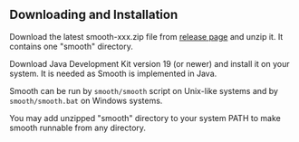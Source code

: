 Downloading and Installation
----------------------------

Download the latest smooth-xxx.zip file from
[release page](https://github.com/mikosik/smooth-build/releases)
and unzip it. It contains one "smooth" directory.

Download Java Development Kit version 19 (or newer) and install it on your
system.
It is needed as Smooth is implemented in Java.

Smooth can be run by `smooth/smooth` script on Unix-like systems 
and by `smooth/smooth.bat` on Windows systems.

You may add unzipped "smooth" directory to your system PATH to make smooth
runnable from any directory.
